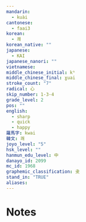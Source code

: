 ```yaml
---
mandarin:
  - kuài
cantonese:
  - faai3
korean:
  - 쾌
korean_native: ""
japanese:
  - KAI
japanese_nanori: ""
vietnamese:
middle_chinese_initial: kʰ
middle_chinese_final: ɣuai
stroke_count: "7"
radical: 心
skip_number: 1-3-4
grade_level: 2
pos: ""
english:
  - sharp
  - quick
  - happy
羅馬字: kwai
韓文: 쾌
joyo_level: "5"
hsk_level: ""
hanmun_edu_level: 中
danayo_id: 2099
mc_id: 1968
graphemic_classification: 叏
stand_in: "TRUE"
aliases:
---
```


# Notes
